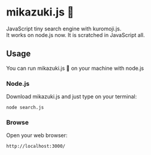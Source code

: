# mikazuki.js 🌙
JavaScript tiny search engine with kuromoji.js.  
It works on node.js now. It is scratched in JavaScript all.  

Usage
-----

You can run mikazuki.js 🌙 on your machine with node.js

### Node.js

Download mikazuki.js and just type on your terminal: 

    node search.js

### Browse

Open your web browser: 

    http://localhost:3000/

